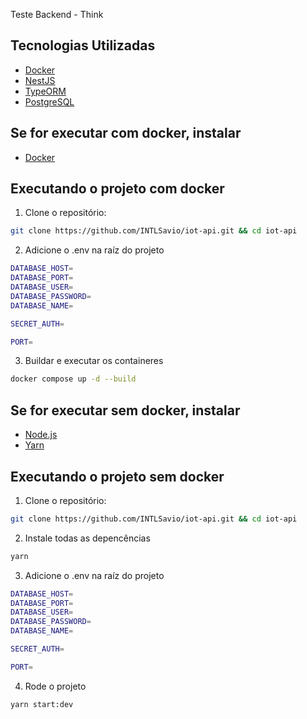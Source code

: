 Teste Backend - Think

## Tecnologias Utilizadas

- [Docker](https://www.docker.com/)
- [NestJS](https://nestjs.com/)
- [TypeORM](https://typeorm.io/)
- [PostgreSQL](https://www.postgresql.org/)

## Se for executar com docker, instalar

- [Docker](https://www.docker.com/)

## Executando o projeto com docker

1. Clone o repositório:

```bash
git clone https://github.com/INTLSavio/iot-api.git && cd iot-api
```

2. Adicione o .env na raíz do projeto

```bash
DATABASE_HOST=
DATABASE_PORT=
DATABASE_USER=
DATABASE_PASSWORD=
DATABASE_NAME=

SECRET_AUTH=

PORT=
```

3. Buildar e executar os containeres

```bash
docker compose up -d --build
```

## Se for executar sem docker, instalar

- [Node.js](https://nodejs.org/)
- [Yarn](https://yarnpkg.com/)

## Executando o projeto sem docker

1. Clone o repositório:

```bash
git clone https://github.com/INTLSavio/iot-api.git && cd iot-api
```

2. Instale todas as depencências

```bash
yarn
```

3. Adicione o .env na raíz do projeto

```bash
DATABASE_HOST=
DATABASE_PORT=
DATABASE_USER=
DATABASE_PASSWORD=
DATABASE_NAME=

SECRET_AUTH=

PORT=
```

4. Rode o projeto

```bash
yarn start:dev
```
